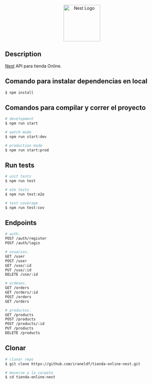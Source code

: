<p align="center">
  <a href="http://nestjs.com/" target="blank"><img src="https://nestjs.com/img/logo-small.svg" width="120" alt="Nest Logo" /></a>
</p>

[circleci-image]: https://img.shields.io/circleci/build/github/nestjs/nest/master?token=abc123def456
[circleci-url]: https://circleci.com/gh/nestjs/nest

## Description

[Nest](https://github.com/nestjs/nest) API para tienda Online.

## Comando para instalar dependencias en local

```bash
$ npm install
```

## Comandos para compilar y correr el proyecto

```bash
# development
$ npm run start

# watch mode
$ npm run start:dev

# production mode
$ npm run start:prod
```

## Run tests

```bash
# unit tests
$ npm run test

# e2e tests
$ npm run test:e2e

# test coverage
$ npm run test:cov
```

## Endpoints

```bash
# auth.
POST /auth/register
POST /auth/login

# usuarios.
GET /user
POST /user
GET /use/:id
PUT /use/:id
DELETE /use/:id

# ordenes.
GET /orders
GET /orders/:id
POST /orders
GET /orders

# productos.
GET /products  
POST /products  
POST /products/:id  
PUT /products  
DELETE /products  
```

## Clonar

```bash
# clonar repo
$ git clone https://github.com/iraneldf/tienda-online-nest.git

# moverse a la carpeta
$ cd tienda-online-nest

```